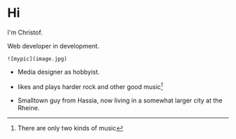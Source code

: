 # Hi 

I'm Christof.

Web developer in development.

 	![mypic](image.jpg)

- Media designer as hobbyist.

- likes and plays harder rock and other good music[^1]



- Smalltown guy from Hassia, now living in a somewhat larger city at the Rheine.

<!---
Xristof23/Xristof23 is a ✨ special ✨ repository because its `README.md` (this file) appears on your GitHub profile.
You can click the Preview link to take a look at your changes.
--->
[^1]: There are only two kinds of music
